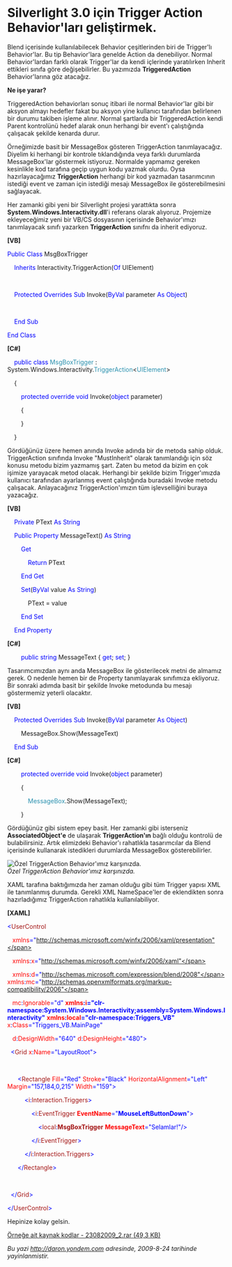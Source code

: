 # Silverlight 3.0 için Trigger Action Behavior'ları geliştirmek. 

Blend içerisinde kullanılabilecek Behavior çeşitlerinden biri de
Trigger'lı Behavior'lar. Bu tip Behavior'lara genelde Action da
denebiliyor. Normal Behavior'lardan farklı olarak Trigger'lar da kendi
içlerinde yaratılırken Inherit ettikleri sınıfa göre değişebilirler. Bu
yazımızda **TriggeredAction** Behavior'larına göz atacağız.

**Ne işe yarar?**

TriggeredAction behaviorları sonuç itibari ile normal Behavior'lar gibi
bir aksyon almayı hedefler fakat bu aksyon yine kullanıcı tarafından
belirlenen bir durumu takiben işleme alınır. Normal şartlarda bir
TriggeredAction kendi Parent kontrolünü hedef alarak onun herhangi bir
event'ı çalıştığında çalışacak şekilde kenarda durur.

Örneğimizde basit bir MessageBox gösteren TriggerAction tanımlayacağız.
Diyelim ki herhangi bir kontrole tıklandığında veya farklı durumlarda
MessageBox'lar göstermek istiyoruz. Normalde yapmamız gereken kesinlikle
kod tarafına geçip uygun kodu yazmak olurdu. Oysa hazırlayacağımız
**TriggerAction** herhangi bir kod yazmadan tasarımcının istediği event
ve zaman için istediği mesajı MessageBox ile gösterebilmesini
sağlayacak.

Her zamanki gibi yeni bir Silverlight projesi yarattıkta sonra
**System.Windows.Interactivity.dll**'i referans olarak alıyoruz.
Projemize ekleyeceğimiz yeni bir VB/CS dosyasının içerisinde
Behavior'ımızı tanımlayacak sınıfı yazarken **TriggerAction** sınıfnı da
inherit ediyoruz.

**[VB]**

<span style="color: blue;">Public</span> <span
style="color: blue;">Class</span> MsgBoxTrigger

    <span style="color: blue;">Inherits</span>
Interactivity.TriggerAction(<span style="color: blue;">Of</span>
UIElement)

 

    <span style="color: blue;">Protected</span> <span
style="color: blue;">Overrides</span> <span
style="color: blue;">Sub</span> Invoke(<span
style="color: blue;">ByVal</span> parameter <span
style="color: blue;">As</span> <span style="color: blue;">Object</span>)

 

    <span style="color: blue;">End</span> <span
style="color: blue;">Sub</span>

<span style="color: blue;">End</span> <span
style="color: blue;">Class</span>

**[C\#]**

    <span style="color: blue;">public</span> <span
style="color: blue;">class</span> <span
style="color: #2b91af;">MsgBoxTrigger</span> :
System.Windows.Interactivity.<span
style="color: #2b91af;">TriggerAction</span>\<<span
style="color: #2b91af;">UIElement</span>\>

    {

        <span style="color: blue;">protected</span> <span
style="color: blue;">override</span> <span
style="color: blue;">void</span> Invoke(<span
style="color: blue;">object</span> parameter)

        {

        }

    }

Gördüğünüz üzere hemen anında Invoke adında bir de metoda sahip olduk.
TriggerAction sınıfında Invoke "MustInherit" olarak tanımlandığı için
söz konusu metodu bizim yazmamış şart. Zaten bu metod da bizim en çok
işimize yarayacak metod olacak. Herhangi bir şekilde bizim
Trigger'ımızda kullanıcı tarafından ayarlanmış event çalıştığında
buradaki Invoke metodu çalışacak. Anlayacağınız TriggerAction'ımızın tüm
işlevselliğini buraya yazacağız.

**[VB]**

    <span style="color: blue;">Private</span> PText <span
style="color: blue;">As</span> <span style="color: blue;">String</span>

    <span style="color: blue;">Public</span> <span
style="color: blue;">Property</span> MessageText() <span
style="color: blue;">As</span> <span style="color: blue;">String</span>

        <span style="color: blue;">Get</span>

            <span style="color: blue;">Return</span> PText

        <span style="color: blue;">End</span> <span
style="color: blue;">Get</span>

        <span style="color: blue;">Set</span>(<span
style="color: blue;">ByVal</span> value <span
style="color: blue;">As</span> <span style="color: blue;">String</span>)

            PText = value

        <span style="color: blue;">End</span> <span
style="color: blue;">Set</span>

    <span style="color: blue;">End</span> <span
style="color: blue;">Property</span>

**[C\#]**

        <span style="color: blue;">public</span> <span
style="color: blue;">string</span> MessageText { <span
style="color: blue;">get</span>; <span style="color: blue;">set</span>;
}

Tasarımcımızdan aynı anda MessageBox ile gösterilecek metni de almamız
gerek. O nedenle hemen bir de Property tanımlayarak sınıfımıza
ekliyoruz. Bir sonraki adımda basit bir şekilde Invoke metodunda bu
mesajı göstermemiz yeterli olacaktır.

**[VB]**

    <span style="color: blue;">Protected</span> <span
style="color: blue;">Overrides</span> <span
style="color: blue;">Sub</span> Invoke(<span
style="color: blue;">ByVal</span> parameter <span
style="color: blue;">As</span> <span style="color: blue;">Object</span>)

        MessageBox.Show(MessageText)

    <span style="color: blue;">End</span> <span
style="color: blue;">Sub</span>

**[C\#]**

        <span style="color: blue;">protected</span> <span
style="color: blue;">override</span> <span
style="color: blue;">void</span> Invoke(<span
style="color: blue;">object</span> parameter)

        {

            <span
style="color: #2b91af;">MessageBox</span>.Show(MessageText);

        }

Gördüğünüz gibi sistem epey basit. Her zamanki gibi isterseniz
**AssociatedObject'e** de ulaşarak **TriggerAction'ın** bağlı olduğu
kontrolü de bulabilirsiniz. Artık elimizdeki Behavior'ı rahatlıkla
tasarımcılar da Blend içerisinde kullanarak istedikleri durumlarda
MessageBox gösterebilirler.

![Özel TriggerAction Behavior'ımız
karşınızda.](../media/Silverlight_3_0_icin_Trigger_Action_Behaviorlari_gelistirmek/23082009_1.png)\
*Özel TriggerAction Behavior'ımız karşınızda.*

XAML tarafına baktığımızda her zaman olduğu gibi tüm Trigger yapısı XML
ile tanımlanmış durumda. Gerekli XML NameSpace'ler de eklendikten sonra
hazırladığımız TriggerAction rahatlıkla kullanılabiliyor.

**[XAML]**

<span style="color: blue;">\<</span><span
style="color: #a31515;">UserControl</span>

   <span style="color: red;"> xmlns</span><span
style="color: blue;">="http://schemas.microsoft.com/winfx/2006/xaml/presentation"</span>

   <span style="color: red;"> xmlns</span><span
style="color: blue;">:</span><span style="color: red;">x</span><span
style="color: blue;">="http://schemas.microsoft.com/winfx/2006/xaml"</span>

   <span style="color: red;"> xmlns</span><span
style="color: blue;">:</span><span style="color: red;">d</span><span
style="color: blue;">="http://schemas.microsoft.com/expression/blend/2008"</span><span
style="color: red;"> xmlns</span><span
style="color: blue;">:</span><span style="color: red;">mc</span><span
style="color: blue;">="http://schemas.openxmlformats.org/markup-compatibility/2006"</span>

   <span style="color: red;"> mc</span><span
style="color: blue;">:</span><span
style="color: red;">Ignorable</span><span
style="color: blue;">="d"</span><span style="color: red;">
**xmlns**</span><span style="color: blue;">**:**</span><span
style="color: red;">**i**</span><span
style="color: blue;">**="clr-namespace:System.Windows.Interactivity;assembly=System.Windows.Interactivity"**</span><span
style="color: red;"> **xmlns**</span><span
style="color: blue;">**:**</span><span
style="color: red;">**local**</span><span
style="color: blue;">**="clr-namespace:Triggers\_VB"**</span><span
style="color: red;"> x</span><span style="color: blue;">:</span><span
style="color: red;">Class</span><span
style="color: blue;">="Triggers\_VB.MainPage"</span>

   <span style="color: red;"> d</span><span
style="color: blue;">:</span><span
style="color: red;">DesignWidth</span><span
style="color: blue;">="640"</span><span style="color: red;">
d</span><span style="color: blue;">:</span><span
style="color: red;">DesignHeight</span><span
style="color: blue;">="480"\></span>

<span style="color: #a31515;">  </span><span
style="color: blue;">\<</span><span
style="color: #a31515;">Grid</span><span style="color: red;">
x</span><span style="color: blue;">:</span><span
style="color: red;">Name</span><span
style="color: blue;">="LayoutRoot"\></span>

 

<span style="color: #a31515;">      </span><span
style="color: blue;">\<</span><span
style="color: #a31515;">Rectangle</span><span style="color: red;">
Fill</span><span style="color: blue;">="Red"</span><span
style="color: red;"> Stroke</span><span
style="color: blue;">="Black"</span><span style="color: red;">
HorizontalAlignment</span><span style="color: blue;">="Left"</span><span
style="color: red;"> Margin</span><span
style="color: blue;">="157,184,0,215"</span><span style="color: red;">
Width</span><span style="color: blue;">="159"\></span>

<span style="color: #a31515;">          </span><span
style="color: blue;">\<</span><span
style="color: #a31515;">i</span><span style="color: blue;">:</span><span
style="color: #a31515;">Interaction.Triggers</span><span
style="color: blue;">\></span>

<span style="color: #a31515;">              </span><span
style="color: blue;">\<</span><span
style="color: #a31515;">i</span><span style="color: blue;">:</span><span
style="color: #a31515;">EventTrigger</span><span style="color: red;">
**EventName**</span><span
style="color: blue;">="**MouseLeftButtonDown**"\></span>

<span style="color: #a31515;">                  </span><span
style="color: blue;">\<</span><span
style="color: #a31515;">local</span><span
style="color: blue;">:</span><span
style="color: #a31515;">**MsgBoxTrigger**</span><span
style="color: red;"> **MessageText**</span><span
style="color: blue;">="Selamlar!"/\></span>

<span style="color: #a31515;">              </span><span
style="color: blue;">\</</span><span
style="color: #a31515;">i</span><span style="color: blue;">:</span><span
style="color: #a31515;">EventTrigger</span><span
style="color: blue;">\></span>

<span style="color: #a31515;">          </span><span
style="color: blue;">\</</span><span
style="color: #a31515;">i</span><span style="color: blue;">:</span><span
style="color: #a31515;">Interaction.Triggers</span><span
style="color: blue;">\></span>

<span style="color: #a31515;">      </span><span
style="color: blue;">\</</span><span
style="color: #a31515;">Rectangle</span><span
style="color: blue;">\></span>

 

<span style="color: #a31515;">  </span><span
style="color: blue;">\</</span><span
style="color: #a31515;">Grid</span><span style="color: blue;">\></span>

<span style="color: blue;">\</</span><span
style="color: #a31515;">UserControl</span><span
style="color: blue;">\></span>

Hepinize kolay gelsin.

[Örneğe ait kaynak kodlar - 23082009\_2.rar (49,3
KB)](media/Silverlight_3_0_icin_Trigger_Action_Behaviorlari_gelistirmek/23082009_2.rar)


*Bu yazi http://daron.yondem.com adresinde, 2009-8-24 tarihinde yayinlanmistir.*